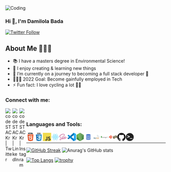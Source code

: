 
<img align="top" alt="Coding" width="1400" src="https://images.unsplash.com/photo-1542831371-29b0f74f9713?ixlib=rb-1.2.1&ixid=MnwxMjA3fDB8MHxzZWFyY2h8M3x8Y29kaW5nfGVufDB8MHwwfHw%3D&auto=format&fit=crop&w=800&q=60">

### Hi 👋, I'm Damilola Bada 

[![Twitter Follow](https://img.shields.io/twitter/follow/damygoes?color=1DA1F2&logo=twitter&style=for-the-badge)](https://twitter.com/damy_goes)

## About Me 👨🏽‍💼

- 📚 I have a masters degree in Environmental Science!
- 📝 I enjoy creating & learning new things 
- 🌱 I’m currently on a journey to becoming a full stack developer 🤣
- 👨🏽‍💻 2022 Goal: Become gainfully employed in Tech
- ⚡ Fun fact: I love cycling a lot 🚴‍♂️

### Connect with me:

[<img align="left" alt="codeSTACKr | Twitter" width="22px" src="https://cdn.jsdelivr.net/npm/simple-icons@v3/icons/twitter.svg" />][twitter]
[<img align="left" alt="codeSTACKr | LinkedIn" width="22px" src="https://cdn.jsdelivr.net/npm/simple-icons@v3/icons/linkedin.svg" />][linkedin]
[<img align="left" alt="codeSTACKr | Instagram" width="22px" src="https://cdn.jsdelivr.net/npm/simple-icons@v3/icons/instagram.svg" />][instagram]

<br />

### Languages and Tools:

<img align="left" alt="HTML5" width="26px" src="https://raw.githubusercontent.com/github/explore/80688e429a7d4ef2fca1e82350fe8e3517d3494d/topics/html/html.png" />
<img align="left" alt="CSS3" width="26px" src="https://raw.githubusercontent.com/github/explore/80688e429a7d4ef2fca1e82350fe8e3517d3494d/topics/css/css.png" />
<img align="left" alt="JavaScript" width="26px" src="https://raw.githubusercontent.com/github/explore/80688e429a7d4ef2fca1e82350fe8e3517d3494d/topics/javascript/javascript.png" />
<img align="left" alt="React" width="26px" src="https://raw.githubusercontent.com/github/explore/80688e429a7d4ef2fca1e82350fe8e3517d3494d/topics/react/react.png" />
<img align="left" alt="Sass" width="26px" src="https://raw.githubusercontent.com/github/explore/80688e429a7d4ef2fca1e82350fe8e3517d3494d/topics/sass/sass.png" />
<img align="left" alt="Visual Studio Code" width="26px" src="https://raw.githubusercontent.com/github/explore/80688e429a7d4ef2fca1e82350fe8e3517d3494d/topics/visual-studio-code/visual-studio-code.png" />
<img align="left" alt="Node.js" width="26px" src="https://raw.githubusercontent.com/github/explore/80688e429a7d4ef2fca1e82350fe8e3517d3494d/topics/nodejs/nodejs.png" />
<img align="left" alt="SQL" width="26px" src="https://raw.githubusercontent.com/github/explore/80688e429a7d4ef2fca1e82350fe8e3517d3494d/topics/sql/sql.png" />
<img align="left" alt="MySQL" width="26px" src="https://raw.githubusercontent.com/github/explore/80688e429a7d4ef2fca1e82350fe8e3517d3494d/topics/mysql/mysql.png" />
<img align="left" alt="MongoDB" width="26px" src="https://raw.githubusercontent.com/github/explore/80688e429a7d4ef2fca1e82350fe8e3517d3494d/topics/mongodb/mongodb.png" />
<img align="left" alt="Git" width="26px" src="https://raw.githubusercontent.com/github/explore/80688e429a7d4ef2fca1e82350fe8e3517d3494d/topics/git/git.png" />
<img align="left" alt="GitHub" width="26px" src="https://raw.githubusercontent.com/github/explore/78df643247d429f6cc873026c0622819ad797942/topics/github/github.png" />
<img align="left" alt="Terminal" width="26px" src="https://raw.githubusercontent.com/github/explore/80688e429a7d4ef2fca1e82350fe8e3517d3494d/topics/terminal/terminal.png" />

<br />
<hr />

[![GitHub Streak](https://github-readme-streak-stats.herokuapp.com?user=damygoes&theme=github-dark&hide_border=true&date_format=M%20j%5B%2C%20Y%5D)](https://git.io/streak-stats) ![Anurag's GitHub stats](https://github-readme-stats.vercel.app/api?username=damygoes&theme=dark&show_icons=true)

[![Top Langs](https://github-readme-stats.vercel.app/api/top-langs/?username=damygoes&layout=compact)](https://github.com/anuraghazra/github-readme-stats) [![trophy](https://github-profile-trophy.vercel.app/?username=damygoes)](https://github-profile-trophy.vercel.app/?username=damygoes&row=2&column=3) 


[twitter]: https://twitter.com/damy_goes
[instagram]: https://www.instagram.com/damy.goes
[linkedin]: https://www.linkedin.com/in/damilolabada
